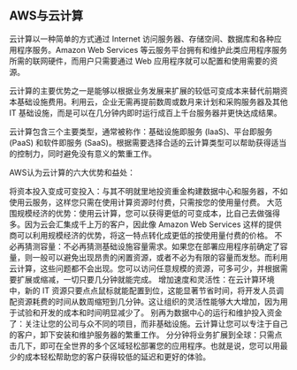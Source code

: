 ## AWS与云计算


云计算以一种简单的方式通过 Internet 访问服务器、存储空间、数据库和各种应用程序服务。Amazon Web Services 等云服务平台拥有和维护此类应用程序服务所需的联网硬件，而用户只需要通过 Web 应用程序就可以配置和使用需要的资源。

云计算的主要优势之一是能够以根据业务发展来扩展的较低可变成本来替代前期资本基础设施费用。利用云，企业无需再提前数周或数月来计划和采购服务器及其他 IT 基础设施，而是可以在几分钟内即时运行成百上千台服务器并更快达成结果。

云计算包含三个主要类型，通常被称作：基础设施即服务 (IaaS)、平台即服务 (PaaS) 和软件即服务 (SaaS)。根据需要选择合适的云计算类型可以帮助获得适当的控制力，同时避免没有意义的繁重工作。

AWS认为云计算的六大优势和益处：
    
将资本投入变成可变投入：与其不明就里地投资重金构建数据中心和服务器，不如使用云服务，这样您只需在使用计算资源时付费，只需按您的使用量付费。
大范围规模经济的优势：使用云计算，您可以获得更低的可变成本，比自己去做强得多。因为云会汇集成千上万的客户，因此像 Amazon Web Services 这样的提供商可以利用规模经济的优势，将这一特点转化成更低的按使用量付费的价格。
不必再猜测容量：不必再猜测基础设施容量需求。如果您在部署应用程序前确定了容量，则一般可以避免出现昂贵的闲置资源，或者不必为有限的容量而发愁。而利用云计算，这些问题都不会出现。您可以访问任意规模的资源，可多可少，并根据需要扩展或缩减，一切只要几分钟就能完成。
增加速度和灵活性：在云计算环境中，新的 IT 资源只要点点鼠标就能配置到位，这能显著节省时间，将开发人员调配资源耗费的时间从数周缩短到几分钟。这让组织的灵活性能够大大增加，因为用于试验和开发的成本和时间明显减少了。
别再为数据中心的运行和维护投入资金了：关注让您的公司与众不同的项目，而非基础设施。云计算让您可以专注于自己的客户，卸下安装和维护服务器的繁重工作。
分分钟将业务扩展到全球：只需点击几下，即可在全世界的多个区域轻松部署您的应用程序。也就是说，您可以用最少的成本轻松帮助您的客户获得较低的延迟和更好的体验。